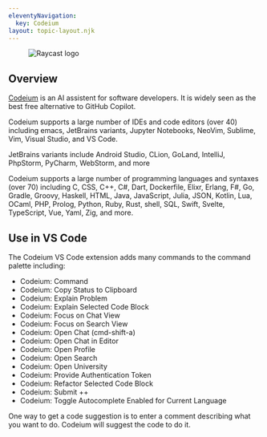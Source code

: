 ```yaml
---
eleventyNavigation:
  key: Codeium
layout: topic-layout.njk
---
```


<style>
  img {
    border: 1px solid gray;
  }
</style>

<figure style="width: 30%">
  <img alt="Raycast logo" style="border: 0"
    src="/blog/assets/raycast-logo.png?v={{pkg.version}}">
</figure>

## Overview

<a href="https://codeium.com" target="_blank">Codeium</a>
is an AI assistent for software developers.
It is widely seen as the best free alternative to GitHub Copilot.

Codeium supports a large number of IDEs and code editors (over 40) including
emacs, JetBrains variants, Jupyter Notebooks, NeoVim,
Sublime, Vim, Visual Studio, and VS Code.

JetBrains variants include Android Studio, CLion, GoLand,
IntelliJ, PhpStorm, PyCharm, WebStorm, and more

Codeium supports a large number of
programming languages and syntaxes (over 70) including
C, CSS, C++, C#, Dart, Dockerfile, Elixr, Erlang, F#, Go, Gradle, Groovy,
Haskell, HTML, Java, JavaScript, Julia, JSON, Kotlin, Lua, OCaml, PHP, Prolog,
Python, Ruby, Rust, shell, SQL, Swift, Svelte, TypeScript, Vue, Yaml, Zig,
and more.

## Use in VS Code

The Codeium VS Code extension adds
many commands to the command palette including:

- Codeium: Command
- Codeium: Copy Status to Clipboard
- Codeium: Explain Problem
- Codeium: Explain Selected Code Block
- Codeium: Focus on Chat View
- Codeium: Focus on Search View
- Codeium: Open Chat (cmd-shift-a)
- Codeium: Open Chat in Editor
- Codeium: Open Profile
- Codeium: Open Search
- Codeium: Open University
- Codeium: Provide Authentication Token
- Codeium: Refactor Selected Code Block
- Codeium: Submit ++
- Codeium: Toggle Autocomplete Enabled for Current Language

One way to get a code suggestion is to
enter a comment describing what you want to do.
Codeium will suggest the code to do it.
